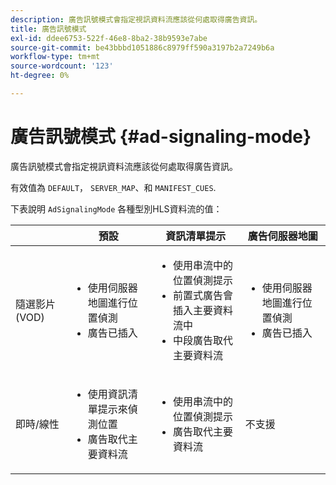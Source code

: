 ```yaml
---
description: 廣告訊號模式會指定視訊資料流應該從何處取得廣告資訊。
title: 廣告訊號模式
exl-id: ddee6753-522f-46e8-8ba2-38b9593e7abe
source-git-commit: be43bbbd1051886c8979ff590a3197b2a7249b6a
workflow-type: tm+mt
source-wordcount: '123'
ht-degree: 0%

---
```


# 廣告訊號模式 {#ad-signaling-mode}

廣告訊號模式會指定視訊資料流應該從何處取得廣告資訊。

有效值為 `DEFAULT`， `SERVER_MAP`、和 `MANIFEST_CUES`.

下表說明 `AdSignalingMode` 各種型別HLS資料流的值：

<table frame="all" colsep="1" rowsep="1" id="table_AdSignalingMode"> 
 <thead> 
  <tr rowsep="1"> 
   <th colname="1" class="entry"> </th> 
   <th colname="2" class="entry"> <b>預設 </b></th> 
   <th colname="3" class="entry"><b> 資訊清單提示</b> </th> 
   <th colname="4" class="entry"> <b>廣告伺服器地圖 </b></th> 
  </tr> 
 </thead>
 <tbody> 
  <tr rowsep="1"> 
   <td colname="1"> 隨選影片(VOD) </td> 
   <td colname="2"> 
    <ul id="ul_E79DA79107364D0D8B46A1859CA75B5C"> 
     <li id="li_B259ED87743F463095071F58DC840E39"> 使用伺服器地圖進行位置偵測 </li> 
     <li id="li_8957E4151466467BA6C954E5010E34EA"> 廣告已插入 </li> 
    </ul> </td> 
   <td colname="3"> 
    <ul id="ul_D462C76717D94DE09915BDF6E9B3FB68"> 
     <li id="li_FB46108F4AD9457D99D2618ABEF7DBD1"> 使用串流中的位置偵測提示 </li> 
     <li id="li_C3F7FBB98F524CEF97D17318C292E9EA"> 前置式廣告會插入主要資料流中 </li> 
     <li id="li_A56E1545F84840DFA6D065DA60E98C31"> 中段廣告取代主要資料流 </li> 
    </ul> </td> 
   <td colname="4"> 
    <ul id="ul_F10192B1B6F745CBB0D4C1A6D52A57B4"> 
     <li id="li_2ADACF71FA5F4A08A00A3399F5593420"> 使用伺服器地圖進行位置偵測 </li> 
     <li id="li_1201085B9C554A4BBD471E7EB2E363AC"> 廣告已插入 </li> 
    </ul> </td> 
  </tr> 
  <tr rowsep="0"> 
   <td colname="1"> 即時/線性 </td> 
   <td colname="2"> 
    <ul id="ul_82AAC9EE056F49E999F809536A96C2F8"> 
     <li id="li_73BAD2BAA95F4592808B77F8DA436237"> 使用資訊清單提示來偵測位置 </li> 
     <li id="li_A97B6F61078D4149A984B2412021E103"> 廣告取代主要資料流 </li> 
    </ul> </td> 
   <td colname="3"> 
    <ul id="ul_CAED2D4F46334D76AE025482881BF843"> 
     <li id="li_A8023845A037482DBFDEF7EF247FECFD"> 使用串流中的位置偵測提示 </li> 
     <li id="li_62A3CDAD249344EB89043B2AE0F4D7FF"> 廣告取代主要資料流 </li> 
    </ul> </td> 
   <td colname="4"> 不支援 </td> 
  </tr> 
 </tbody> 
</table>

